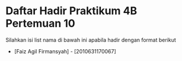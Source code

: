 # Daftar Hadir Praktikum 4B Pertemuan 10
Silahkan isi list nama di bawah ini apabila hadir dengan format berikut

- [Faiz Agil Firmansyah] - [2010631170067]
